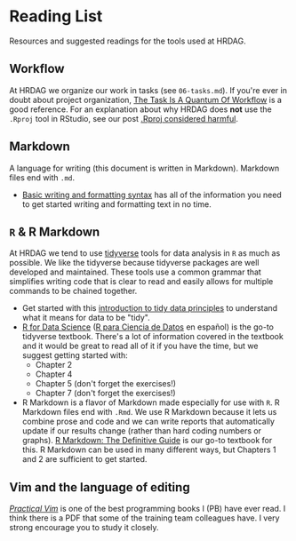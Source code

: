 # Reading List
Resources and suggested readings for the tools used at HRDAG.

## Workflow
At HRDAG we organize our work in tasks (see `06-tasks.md`). If you're ever in doubt about project organization, [The Task Is A Quantum Of Workflow](https://hrdag.org/2016/06/14/the-task-is-a-quantum-of-workflow/) is a good reference. For an explanation about why HRDAG does **not** use the `.Rproj` tool in RStudio, see our post [.Rproj considered harmful](https://hrdag.org/tech-notes/harmful.html). 

## Markdown
A language for writing (this document is written in Markdown). Markdown files end with `.md`. 

- [Basic writing and formatting syntax](https://help.github.com/en/github/writing-on-github/basic-writing-and-formatting-syntax) has all of the information you need to get started writing and formatting text in no time.

## `R` & R Markdown
At HRDAG we tend to use [tidyverse](https://www.tidyverse.org/) tools for data analysis in `R` as much as possible. We like the tidyverse because tidyverse packages are well developed and maintained. These tools use a common grammar that simplifies writing code that is clear to read and easily allows for multiple commands to be chained together.

- Get started with this [introduction to tidy data principles](https://github.com/jennybc/lotr-tidy/blob/master/01-intro.md) to understand what it means for data to be "tidy".
- [R for Data Science](https://r4ds.had.co.nz/) ([R para Ciencia de Datos](https://es.r4ds.hadley.nz/) en español) is the go-to tidyverse textbook. There's a lot of information covered in the textbook and it would be great to read all of it if you have the time, but we suggest getting started with:
    - Chapter 2
    - Chapter 4
    - Chapter 5 (don't forget the exercises!)
    - Chapter 7 (don't forget the exercises!)
- R Markdown is a flavor of Markdown made especially for use with `R`. R Markdown files end with `.Rmd`. We use R Markdown because it lets us combine prose and code and we can write reports that automatically update if our results change (rather than hard coding numbers or graphs). [R Markdown: The Definitive Guide](https://bookdown.org/yihui/rmarkdown/) is our go-to textbook for this. R Markdown can be used in many different ways, but Chapters 1 and 2 are sufficient to get started.

## Vim and the language of editing

[_Practical Vim_](https://pragprog.com/titles/dnvim2/) is one of the best programming books I (PB) have ever read. I think there is a PDF that some of the training team colleagues have. I very strong encourage you to study it closely. 

<!-- done --> 
